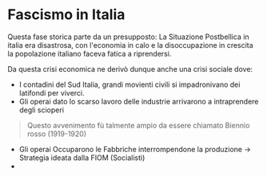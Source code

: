 # Fascismo in Italia
Questa fase storica parte da un presupposto:
La Situazione Postbellica in italia era disastrosa, con l'economia in calo e la disoccupazione in crescita la popolazione italiano faceva fatica a riprendersi.

Da questa crisi economica ne derivò dunque anche una crisi sociale dove:
- I contadini del Sud Italia, grandi movienti civili si impadronivano dei latifondi per viverci.
- Gli operai dato lo scarso lavoro delle industrie arrivarono a intraprendere degli scioperi
> Questo avvenimento fù talmente ampio da essere chiamato Biennio rosso (1919-1920)
- Gli operai Occuparono le Fabbriche interrompendone la produzione -> Strategia ideata dalla FIOM (Socialisti)
- 
<!--stackedit_data:
eyJoaXN0b3J5IjpbMTM5MjU3Nzk3OCwtODU5ODk4MDA0LDE5Mj
A3Njg4NjksLTE0NDExMTIxOCw4NDQwNTU5ODgsMTY2OTM5NDQy
OV19
-->